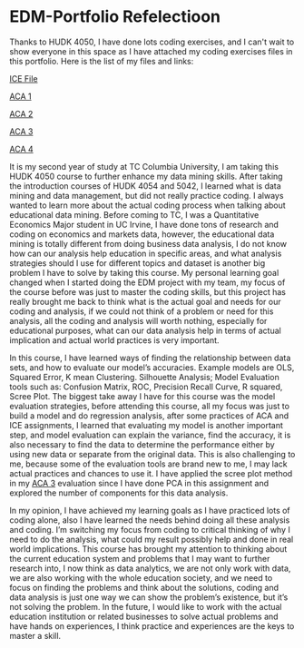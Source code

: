 # EDM-Portfolio Refelectioon 
Thanks to HUDK 4050, I have done lots coding exercises, and I can't wait to show everyone in this space as I have attached my coding exercises files in this portfolio.
Here is the list of my files and links:

[ICE File](https://github.com/cl4108/EDM-Portfolio/tree/main/ICE%20File)

[ACA 1](https://github.com/cl4108/EDM-Portfolio/blob/main/ACA%201.ipynb)

[ACA 2](https://github.com/cl4108/EDM-Portfolio/blob/main/ACA%202.ipynb)

[ACA 3](https://github.com/cl4108/EDM-Portfolio/blob/main/ACA%203.ipynb)

[ACA 4](https://github.com/cl4108/EDM-Portfolio/blob/main/ACA%204.ipynb)


It is my second year of study at TC Columbia University, I am taking this HUDK 4050 course to further enhance my data mining skills. After taking the introduction courses of HUDK 4054 and 5042, I learned what is data mining and data management, but did not really practice coding. I always wanted to learn more about the actual coding process when talking about educational data mining. Before coming to TC, I was a Quantitative Economics Major student in UC Irvine, I have done tons of research and coding on economics and markets data, however, the educational data mining is totally different from doing business data analysis, I do not know how can our analysis help education in specific areas, and what analysis strategies should I use for different topics and dataset is another big problem I have to solve by taking this course. My personal learning goal changed when I started doing the EDM project with my team, my focus of the course before was just to master the coding skills, but this project has really brought me back to think what is the actual goal and needs for our coding and analysis, if we could not think of a problem or need for this analysis, all the coding and analysis will worth nothing, especially for educational purposes, what can our data analysis help in terms of actual implication and actual world practices is very important. 

In this course, I have learned ways of finding the relationship between data sets, and how to evaluate our model’s accuracies. Example models are OLS, Squared Error, K mean Clustering. Silhouette Analysis; Model Evaluation tools such as: Confusion Matrix, ROC, Precision Recall Curve, R squared, Scree Plot. The biggest take away I have for this course was the model evaluation strategies, before attending this course, all my focus was just to build a model and do regression analysis, after some practices of ACA and ICE assignments, I learned that evaluating my model is another important step, and model evaluation can explain the variance, find the accuracy, it is also necessary to find the data to determine the performance either by using new data or separate from the original data. This is also challenging to me, because some of the evaluation tools are brand new to me, I may lack actual practices and chances to use it. I have applied the scree plot method in my [ACA 3](https://github.com/cl4108/EDM-Portfolio/blob/main/ACA%203.ipynb) evaluation since I have done PCA in this assignment and explored the number of components for this data analysis. 

In my opinion, I have achieved my learning goals as I have practiced lots of coding alone, also I have learned the needs behind doing all these analysis and coding. I’m switching my focus from coding to critical thinking of why I need to do the analysis, what could my result possibly help and done in real world implications. This course has brought my attention to thinking about the current education system and problems that I may want to further research into, I now think as data analytics, we are not only work with data, we are also working with the whole education society, and we need to focus on finding the problems and think about the solutions, coding and data analysis is just one way we can show the problem’s existence, but it’s not solving the problem. In the future, I would like to work with the actual education institution or related businesses to solve actual problems and have hands on experiences, I think practice and experiences are the keys to master a skill.  
